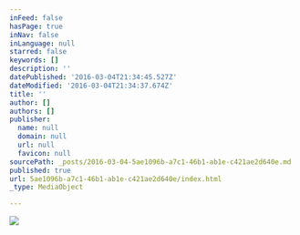 ```yaml
---
inFeed: false
hasPage: true
inNav: false
inLanguage: null
starred: false
keywords: []
description: ''
datePublished: '2016-03-04T21:34:45.527Z'
dateModified: '2016-03-04T21:34:37.674Z'
title: ''
author: []
authors: []
publisher:
  name: null
  domain: null
  url: null
  favicon: null
sourcePath: _posts/2016-03-04-5ae1096b-a7c1-46b1-ab1e-c421ae2d640e.md
published: true
url: 5ae1096b-a7c1-46b1-ab1e-c421ae2d640e/index.html
_type: MediaObject

---
```

![](https://the-grid-user-content.s3-us-west-2.amazonaws.com/626cb99d-28c6-4698-aa39-aec9c05109cc.png)